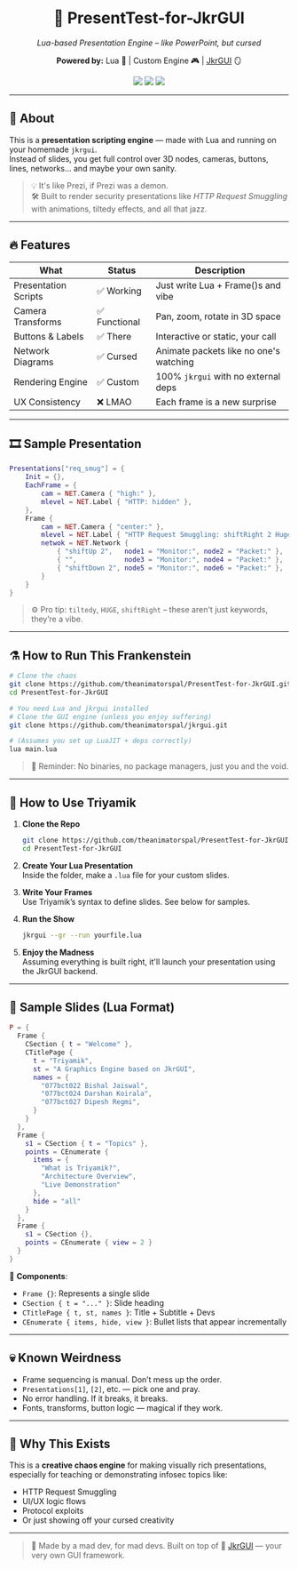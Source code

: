 <h1 align="center">🧠 PresentTest-for-JkrGUI</h1>
<p align="center"><i>Lua-based Presentation Engine – like PowerPoint, but cursed</i></p>
<p align="center"><b>Powered by:</b> Lua 🐍 | Custom Engine 🎮 | <a href="https://github.com/theanimatorspal/jkrgui">JkrGUI</a> 🪞</p>

<p align="center">
  <img src="https://img.shields.io/badge/build-chaotic-red?style=flat-square&logo=lua" />
  <img src="https://img.shields.io/badge/docs-none-yellow?style=flat-square&logo=readthedocs" />
  <img src="https://img.shields.io/badge/stability-quantum--fluctuates-orange?style=flat-square&logo=apacherocketmq" />
</p>

---

## 🧵 About

This is a **presentation scripting engine** — made with Lua and running on your homemade `jkrgui`.  
Instead of slides, you get full control over 3D nodes, cameras, buttons, lines, networks... and maybe your own sanity.

> 💡 It's like Prezi, if Prezi was a demon.  
> 🛠️ Built to render security presentations like *HTTP Request Smuggling* with animations, tiltedy effects, and all that jazz.

---

## 🔥 Features

| What                     | Status       | Description                              |
|--------------------------|--------------|------------------------------------------|
| Presentation Scripts     | ✅ Working    | Just write Lua + Frame()s and vibe       |
| Camera Transforms        | ✅ Functional | Pan, zoom, rotate in 3D space            |
| Buttons & Labels         | ✅ There      | Interactive or static, your call         |
| Network Diagrams         | ✅ Cursed     | Animate packets like no one's watching   |
| Rendering Engine         | ✅ Custom     | 100% `jkrgui` with no external deps      |
| UX Consistency           | ❌ LMAO       | Each frame is a new surprise             |

---

## 🎞️ Sample Presentation

```lua
Presentations["req_smug"] = {
    Init = {},
    EachFrame = {
        cam = NET.Camera { "high:" },
        mlevel = NET.Label { "HTTP: hidden" },
    },
    Frame {
        cam = NET.Camera { "center:" },
        mlevel = NET.Label { "HTTP Request Smuggling: shiftRight 2 Huge tiltedy" },
        netwok = NET.Network {
            { "shiftUp 2",   node1 = "Monitor:", node2 = "Packet:" },
            { "",            node3 = "Monitor:", node4 = "Packet:" },
            { "shiftDown 2", node5 = "Monitor:", node6 = "Packet:" },
        }
    }
}
```

> ⚙️ Pro tip: `tiltedy`, `HUGE`, `shiftRight` – these aren't just keywords, they’re a vibe.

---

## ⚗️ How to Run This Frankenstein

```bash
# Clone the chaos
git clone https://github.com/theanimatorspal/PresentTest-for-JkrGUI.git
cd PresentTest-for-JkrGUI

# You need Lua and jkrgui installed
# Clone the GUI engine (unless you enjoy suffering)
git clone https://github.com/theanimatorspal/jkrgui.git

# (Assumes you set up LuaJIT + deps correctly)
lua main.lua
```

> 📝 Reminder: No binaries, no package managers, just you and the void.

---

## 🚀 How to Use Triyamik

1. **Clone the Repo**  
   ```bash
   git clone https://github.com/theanimatorspal/PresentTest-for-JkrGUI
   cd PresentTest-for-JkrGUI
   ```

2. **Create Your Lua Presentation**  
   Inside the folder, make a `.lua` file for your custom slides.

3. **Write Your Frames**  
   Use Triyamik’s syntax to define slides. See below for samples.

4. **Run the Show**  
   ```bash
   jkrgui --gr --run yourfile.lua
   ```

5. **Enjoy the Madness**  
   Assuming everything is built right, it'll launch your presentation using the JkrGUI backend.

---

## 🧪 Sample Slides (Lua Format)

```lua
P = {
  Frame {
    CSection { t = "Welcome" },
    CTitlePage {
      t = "Triyamik",
      st = "A Graphics Engine based on JkrGUI",
      names = {
        "077bct022 Bishal Jaiswal",
        "077bct024 Darshan Koirala",
        "077bct027 Dipesh Regmi",
      }
    }
  },
  Frame {
    s1 = CSection { t = "Topics" },
    points = CEnumerate {
      items = {
        "What is Triyamik?",
        "Architecture Overview",
        "Live Demonstration"
      },
      hide = "all"
    }
  },
  Frame {
    s1 = CSection {},
    points = CEnumerate { view = 2 }
  }
}
```

🧩 **Components**:

- `Frame {}`: Represents a single slide
- `CSection { t = "..." }`: Slide heading
- `CTitlePage { t, st, names }`: Title + Subtitle + Devs
- `CEnumerate { items, hide, view }`: Bullet lists that appear incrementally

---

## 💀 Known Weirdness

- Frame sequencing is manual. Don’t mess up the order.
- `Presentations[1]`, `[2]`, etc. — pick one and pray.
- No error handling. If it breaks, it breaks.
- Fonts, transforms, button logic — magical if they work.

---

## 🤘 Why This Exists

This is a **creative chaos engine** for making visually rich presentations, especially for teaching or demonstrating infosec topics like:

- HTTP Request Smuggling
- UI/UX logic flows
- Protocol exploits
- Or just showing off your cursed creativity

---

> 🧠 Made by a mad dev, for mad devs. Built on top of 🔮 [JkrGUI](https://github.com/theanimatorspal/jkrgui) — your very own GUI framework.
